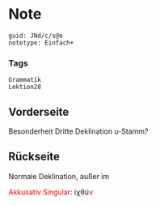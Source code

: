 # Note
```
guid: JNd/c/s@e
notetype: Einfach+
```

### Tags
```
Grammatik
Lektion28
```

## Vorderseite
Besonderheit Dritte Deklination υ-Stamm?

## Rückseite
Normale Deklination, außer im <div>
</div><div><font color="#ff0000">Akkusativ Singular</font>: ἰχθύ<font color="#ff0000">ν</font></div>
